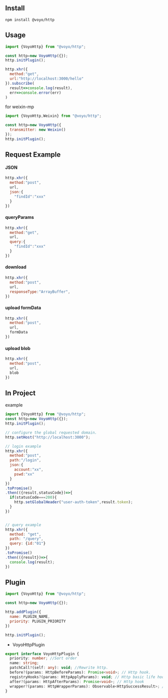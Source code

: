 Install
---
```
npm install @voyo/http
```

Usage
---
```javascript
import {VoyoHttp} from "@voyo/http";

const http=new VoyoHttp({});
http.initPlugin();

http.xhr({
  method:"get",
  url:"http://localhost:3000/hello"
}).subscribe(
  result=>console.log(result),
  err=>console.error(err)
)
```
for weixin-mp
```javascript
import {VoyoHttp,Weixin} from "@voyo/http";

const http=new VoyoHttp({
  transmitter: new Weixin()
});
http.initPlugin();
```


Request Example
---

#### JSON

```javascript
http.xhr({
  method:"post",
  url,
  json:{
    "findId":"xxx"
  }
})
```

#### queryParams

```javascript
http.xhr({
  method:"get",
  url,
  query:{
    "findId":"xxx"
  }
})
```

#### download
```javascript
http.xhr({
  method:"post",
  url,
  responseType:"ArrayBuffer",
})
```

#### upload formData
```javascript
http.xhr({
  method:"post",
  url,
  formData
})
```

#### upload blob
```javascript
http.xhr({
  method:"post",
  url,
  blob
})
```

In Project
---
example
```javascript
import {VoyoHttp} from "@voyo/http";
const http=new VoyoHttp({});
http.initPlugin();

// configure the global requested domain.
http.setHost("http://localhost:3000");

// login example
http.xhr({
  method:"post",
  path:"/login",
  json:{
    account:"xx",
    pswd:"xx"
  }
})
.toPromise()
.then(({result,statusCode})=>{
  if(statusCode===200){
    http.setGlobalHeader("user-auth-token",result.token);
  }
})


// query example
http.xhr({
  method: "get",
  path: "/query",
  query: {id:"01"}
})
.toPromise()
.then(({result})=>{
  console.log(result);
})
```


Plugin
---
```javascript
import {VoyoHttp} from "@voyo/http";

const http=new VoyoHttp({});

http.addPlugin({
  name: PLUGIN_NAME,
  priority: PLUGIN_PRIORITY
})

http.initPlugin();
```

- VoyoHttpPlugin
```typescript
export interface VoyoHttpPlugin {
  priority: number; //Sort order
  name: string;
  patchCall?(self: any): void; //Rewrite http.
  before?(params: HttpBeforeParams): Promise<void>; // Http hook.
  registryHooks?(params: HttpApplyParams): void; // Http basic life hooks.
  after?(params: HttpAfterParams): Promise<void>; // Http hook
  wrapper?(params: HttpWrapperParams): Observable<HttpSuccessResult>; // Observer hook;
}
```

